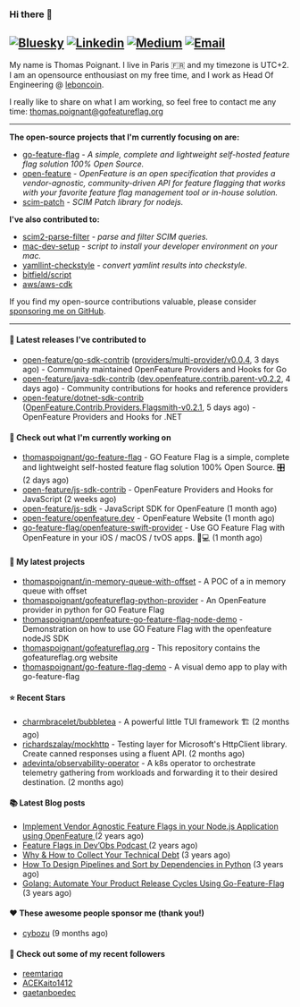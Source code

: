### Hi there 👋
[![Bluesky](https://img.shields.io/badge/Bluesky-0285FF?logo=bluesky&logoColor=fff)](https://bsky.app/profile/thomaspoignant.bsky.social)
[![Linkedin](https://img.shields.io/badge/LinkedIn--_.svg?style=social&logo=linkedin)](https://www.linkedin.com/in/poignantthomas/)
[![Medium](https://img.shields.io/badge/medium--_.svg?style=social&logo=medium)](https://thomaspoignant.medium.com/)
[![Email](https://img.shields.io/badge/email--_.svg?logo=Gmail&style=social)](mailto:thomas.poignant@gmail.com)
-----------

My name is Thomas Poignant. I live in Paris 🇫🇷 and my timezone is UTC+2.  
I am an opensource enthousiast on my free time, and I work as Head Of Engineering @ [leboncoin](https://www.leboncoin.fr/).

I really like to share on what I am working, so feel free to contact me any time: thomas.poignant@gofeatureflag.org

-----------

**The open-source projects that I'm currently focusing on are:**
- [go-feature-flag](https://github.com/thomaspoignant/go-feature-flag) _- A simple, complete and lightweight self-hosted feature flag solution 100% Open Source._
- [open-feature](https://github.com/open-feature) _- OpenFeature is an open specification that provides a vendor-agnostic, community-driven API for feature flagging that works with your favorite feature flag management tool or in-house solution._
- [scim-patch](https://github.com/thomaspoignant/scim-patch) _- SCIM Patch library for nodejs._

**I've also contributed to:**
- [scim2-parse-filter](https://github.com/thomaspoignant/scim2-parse-filter) _- parse and filter SCIM queries._
- [mac-dev-setup](https://github.com/thomaspoignant/mac-dev-setup) _- script to install your developer environment on your mac._
- [yamllint-checkstyle](https://github.com/thomaspoignant/yamllint-checkstyle) _- convert yamlint results into checkstyle_.
- [bitfield/script](https://github.com/bitfield/script)
- [aws/aws-cdk](https://github.com/aws/aws-cdk)

If you find my open-source contributions valuable, please consider [sponsoring me on GitHub](https://github.com/sponsors/thomaspoignant/).

-----------
#### 🚀 Latest releases I've contributed to

- [open-feature/go-sdk-contrib](https://github.com/open-feature/go-sdk-contrib) ([providers/multi-provider/v0.0.4](https://github.com/open-feature/go-sdk-contrib/releases/tag/providers/multi-provider/v0.0.4), 3 days ago) - Community maintained OpenFeature Providers and Hooks for Go
- [open-feature/java-sdk-contrib](https://github.com/open-feature/java-sdk-contrib) ([dev.openfeature.contrib.parent-v0.2.2](https://github.com/open-feature/java-sdk-contrib/releases/tag/dev.openfeature.contrib.parent-v0.2.2), 4 days ago) - Community contributions for hooks and reference providers
- [open-feature/dotnet-sdk-contrib](https://github.com/open-feature/dotnet-sdk-contrib) ([OpenFeature.Contrib.Providers.Flagsmith-v0.2.1](https://github.com/open-feature/dotnet-sdk-contrib/releases/tag/OpenFeature.Contrib.Providers.Flagsmith-v0.2.1), 5 days ago) - OpenFeature Providers and Hooks for .NET

#### 👷 Check out what I'm currently working on

- [thomaspoignant/go-feature-flag](https://github.com/thomaspoignant/go-feature-flag) - GO Feature Flag is a simple, complete and lightweight self-hosted feature flag solution 100% Open Source. 🎛️ (2 days ago)
- [open-feature/js-sdk-contrib](https://github.com/open-feature/js-sdk-contrib) - OpenFeature Providers and Hooks for JavaScript (2 weeks ago)
- [open-feature/js-sdk](https://github.com/open-feature/js-sdk) - JavaScript SDK for OpenFeature (1 month ago)
- [open-feature/openfeature.dev](https://github.com/open-feature/openfeature.dev) - OpenFeature Website (1 month ago)
- [go-feature-flag/openfeature-swift-provider](https://github.com/go-feature-flag/openfeature-swift-provider) - Use GO Feature Flag with OpenFeature in your iOS / macOS / tvOS apps. 📱💻 (1 month ago)

#### 🌱 My latest projects

- [thomaspoignant/in-memory-queue-with-offset](https://github.com/thomaspoignant/in-memory-queue-with-offset) - A POC of a in memory queue with offset
- [thomaspoignant/gofeatureflag-python-provider](https://github.com/thomaspoignant/gofeatureflag-python-provider) - An OpenFeature provider in python for GO Feature Flag
- [thomaspoignant/openfeature-go-feature-flag-node-demo](https://github.com/thomaspoignant/openfeature-go-feature-flag-node-demo) - Demonstration on how to use GO Feature Flag with the openfeature nodeJS SDK
- [thomaspoignant/gofeatureflag.org](https://github.com/thomaspoignant/gofeatureflag.org) - This repository contains the gofeatureflag.org website
- [thomaspoignant/go-feature-flag-demo](https://github.com/thomaspoignant/go-feature-flag-demo) - A visual demo app to play with go-feature-flag

#### ⭐ Recent Stars

- [charmbracelet/bubbletea](https://github.com/charmbracelet/bubbletea) - A powerful little TUI framework 🏗 (2 months ago)
- [richardszalay/mockhttp](https://github.com/richardszalay/mockhttp) - Testing layer for Microsoft&#39;s HttpClient library. Create canned responses using a fluent API. (2 months ago)
- [adevinta/observability-operator](https://github.com/adevinta/observability-operator) - A k8s operator to orchestrate telemetry gathering from workloads and forwarding it to their desired destination. (2 months ago)

#### 📚 Latest Blog posts

- [Implement Vendor Agnostic Feature Flags in your Node.js Application using OpenFeature ](https://faun.pub/implement-vendor-agnostic-feature-flags-in-your-node-js-application-using-openfeature-b89fde448f6c?source=rss-9a58464dd8e9------2) (2 years ago)
- [ Feature Flags in Dev’Obs Podcast ](https://thomaspoignant.medium.com/feature-flags-in-devobs-podcast-ec11079f8a4b?source=rss-9a58464dd8e9------2) (2 years ago)
- [Why &amp; How to Collect Your Technical Debt](https://medium.com/geekculture/why-how-to-collect-your-technical-debt-bd917960eee?source=rss-9a58464dd8e9------2) (3 years ago)
- [How To Design Pipelines and Sort by Dependencies in Python](https://medium.com/better-programming/how-to-design-pipelines-and-sort-by-dependencies-in-python-ed876495a826?source=rss-9a58464dd8e9------2) (3 years ago)
- [Golang: Automate Your Product Release Cycles Using Go-Feature-Flag](https://medium.com/better-programming/automate-your-product-release-cycles-using-go-feature-flag-6ab73f869f?source=rss-9a58464dd8e9------2) (3 years ago)

#### ❤️ These awesome people sponsor me (thank you!)

- [cybozu](https://github.com/cybozu) (9 months ago)

#### 👯 Check out some of my recent followers

- [reemtariqq](https://github.com/reemtariqq)
- [ACEKaito1412](https://github.com/ACEKaito1412)
- [gaetanboedec](https://github.com/gaetanboedec)
